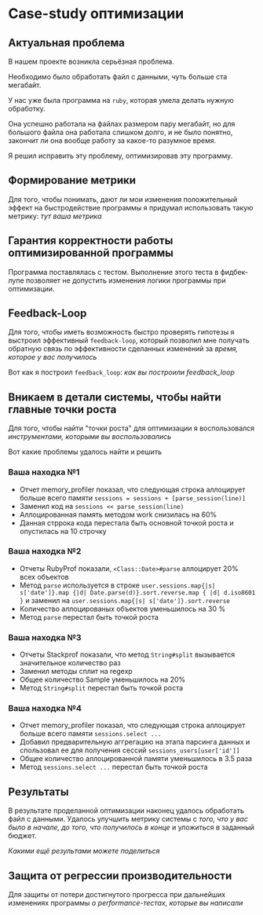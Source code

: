 # Case-study оптимизации

## Актуальная проблема

В нашем проекте возникла серьёзная проблема.

Необходимо было обработать файл с данными, чуть больше ста мегабайт.

У нас уже была программа на `ruby`, которая умела делать нужную обработку.

Она успешно работала на файлах размером пару мегабайт, но для большого файла она работала слишком долго, и не было понятно, закончит ли она вообще работу за какое-то разумное время.

Я решил исправить эту проблему, оптимизировав эту программу.

## Формирование метрики

Для того, чтобы понимать, дают ли мои изменения положительный эффект на быстродействие программы я придумал использовать такую метрику: _тут ваша метрика_

## Гарантия корректности работы оптимизированной программы

Программа поставлялась с тестом. Выполнение этого теста в фидбек-лупе позволяет не допустить изменения логики программы при оптимизации.

## Feedback-Loop

Для того, чтобы иметь возможность быстро проверять гипотезы я выстроил эффективный `feedback-loop`, который позволил мне получать обратную связь по эффективности сделанных изменений за _время, которое у вас получилось_

Вот как я построил `feedback_loop`: _как вы построили feedback_loop_

## Вникаем в детали системы, чтобы найти главные точки роста

Для того, чтобы найти "точки роста" для оптимизации я воспользовался _инструментами, которыми вы воспользовались_

Вот какие проблемы удалось найти и решить

### Ваша находка №1

- Отчет memory_profiler показал, что следующая строка аллоцирует больше всего памяти `sessions = sessions + [parse_session(line)]`
- Заменил код на `sessions << parse_session(line)`
- Аллоцированная память методом work снизилась на 60%
- Данная стррока кода перестала быть основной точкой роста и опустилась на 10 строчку

### Ваша находка №2

- Отчеты RubyProf показали, `<Class::Date>#parse` аллоцирует 20% всех объектов
- Метод `parse` используется в строке `user.sessions.map{|s| s['date']}.map {|d| Date.parse(d)}.sort.reverse.map { |d| d.iso8601 }` и заменил на `user.sessions.map{|s| s['date']}.sort.reverse`
- Количество аллоцированых объектов уменьшилось на 30 %
- Метод `parse` перестал быть точкой роста

### Ваша находка №3

- Отчеты Stackprof показали, что метод `String#split` вызывается значительное количество раз
- Заменил методы сплит на regexp
- Общее количество Sample уменьшилось на 20%
- Метод `String#split` перестал быть точкой роста

### Ваша находка №4

- Отчет memory_profiler показал, что следующая строка аллоцирует больше всего памяти `sessions.select ...`
- Добавил предварительную аггрегацию на этапа парсинга данных и спользовал ее для получения сессий `sessions_users[user['id']]`
- Общее количество аллоцированной памяти уменьшилось в 3.5 раза
- Метод `sessions.select ...` перестал быть точкой роста

## Результаты

В результате проделанной оптимизации наконец удалось обработать файл с данными.
Удалось улучшить метрику системы с _того, что у вас было в начале, до того, что получилось в конце_ и уложиться в заданный бюджет.

_Какими ещё результами можете поделиться_

## Защита от регрессии производительности

Для защиты от потери достигнутого прогресса при дальнейших изменениях программы _о performance-тестах, которые вы написали_
